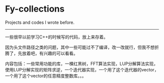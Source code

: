 # Fy-collections
Projects and codes I wrote before.

---

一些很早以前学习C++的时候写的代码，放上来存着。

因为头文件路径之类的问题，其中一些可能过不了编译，改一改就行，但我不想折腾了，先放着吧，有兴趣的可以看看。

内容包括：一些常用功能的库，一棵红黑树，FFT算法实现，LUP分解算法实现，使用LUP分解实现的矩阵求逆，一个迭代器实现，一个用了这个迭代器的vector，一个用了这个vector的任意精度整数库。。。
